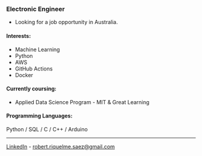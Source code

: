 ### Electronic Engineer
- Looking for a job opportunity in Australia.

#### Interests: 
- Machine Learning
- Python
- AWS
- GitHub Actions
- Docker

#### Currently coursing:
- Applied Data Science Program - MIT & Great Learning


#### Programming Languages:
Python / SQL / C / C++ / Arduino <br>

---
[LinkedIn](https://www.linkedin.com/in/robertriquelmesaez) - robert.riquelme.saez@gmail.com
